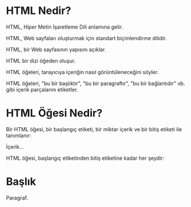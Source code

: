 # HTML Nedir?

<p>HTML, Hiper Metin İşaretleme Dili anlamına gelir.</p>
<p>HTML, Web sayfaları oluşturmak için standart biçimlendirme dilidir.</p>
<p>HTML, bir Web sayfasının yapısını açıklar.</p>
<p>HTML bir dizi öğeden oluşur.</p>
<p>HTML öğeleri, tarayıcıya içeriğin nasıl görüntüleneceğini söyler.</p>
<p>HTML öğeleri, "bu bir başlıktır", "bu bir paragraftır", "bu bir bağlantıdır" vb. gibi içerik parçalarını etiketler.</p>

# HTML Öğesi Nedir?

<p>Bir HTML öğesi, bir başlangıç ​​etiketi, bir miktar içerik ve bir bitiş etiketi ile tanımlanır:</p>

<tagname> İçerik... </tagname>

<p>HTML öğesi, başlangıç ​​etiketinden bitiş etiketine kadar her şeydir:</p>

<h1>Başlık</h1>
<p>Paragraf.</p>





